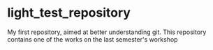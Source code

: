 # light_test_repository
My first repository, aimed at better understanding git. This repository contains one of the works on the last semester's workshop
